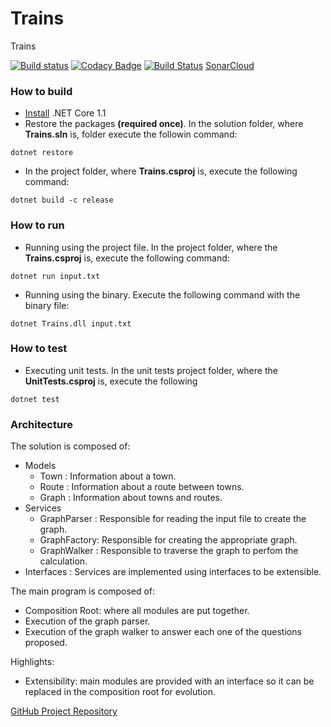 # Trains

Trains

[![Build status](https://ci.appveyor.com/api/projects/status/mlp1dcqkymkkpd7w?svg=true)](https://ci.appveyor.com/project/mstama/trains)
[![Codacy Badge](https://api.codacy.com/project/badge/Grade/0178af2880644d9ab370d9357010a933)](https://www.codacy.com/app/marcostamashiro/Trains?utm_source=github.com&amp;utm_medium=referral&amp;utm_content=mstama/Trains&amp;utm_campaign=Badge_Grade)
[![Build Status](https://travis-ci.org/mstama/Trains.svg?branch=master)](https://travis-ci.org/mstama/Trains)
[SonarCloud](https://sonarcloud.io/dashboard/index/trains-master)

### How to build

* [Install](https://www.microsoft.com/net/download/core#/current) .NET Core 1.1 
* Restore the packages **(required once)**. In the solution folder, where **Trains.sln** is, folder execute the followin command:

```
dotnet restore
```

* In the project folder, where **Trains.csproj** is, execute the following command: 

```
dotnet build -c release
```
### How to run

* Running using the project file. In the project folder, where the **Trains.csproj** is, execute the following command: 

```
dotnet run input.txt
```

* Running using the binary. Execute the following command with the binary file:

```
dotnet Trains.dll input.txt
```
### How to test

* Executing unit tests. In the unit tests project folder, where the **UnitTests.csproj** is, execute the following

```
dotnet test
```

### Architecture

The solution is composed of:

* Models
    * Town        : Information about a town.
    * Route       : Information about a route between towns.
    * Graph       : Information about towns and routes.
* Services
    * GraphParser : Responsible for reading the input file to create the graph.
    * GraphFactory: Responsible for creating the appropriate graph.
    * GraphWalker : Responsible to traverse the graph to perfom the calculation.
* Interfaces      : Services are implemented using interfaces to be extensible.

The main program is composed of:

* Composition Root: where all modules are put together.
* Execution of the graph parser.
* Execution of the graph walker to answer each one of the questions proposed.

Highlights:
* Extensibility: main modules are provided with an interface so it can be replaced in the composition root for evolution.

[GitHub Project Repository](https://github.com/mstama/Trains)
